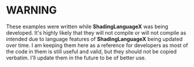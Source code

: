 # WARNING
These examples were written while __ShadingLanguageX__ was being developed. It's highly likely that they will not compile or will not compile as intended due to language features of __ShadingLanguageX__ being updated over time. I am keeping them here as a reference for developers as most of the code in them is still useful and valid, but they should not be copied verbatim. I'll update them in the future to be of better use.

